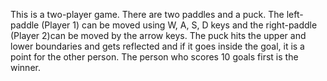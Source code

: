 This is a two-player game. There are two paddles and a puck. The left-paddle (Player 1) can be moved using W, A, S, D keys and the right-paddle (Player 2)can be moved by the arrow keys. The puck hits the upper and lower boundaries and gets reflected and if it goes inside the goal, it is a point for the other person. The person who scores 10 goals first is the winner.
